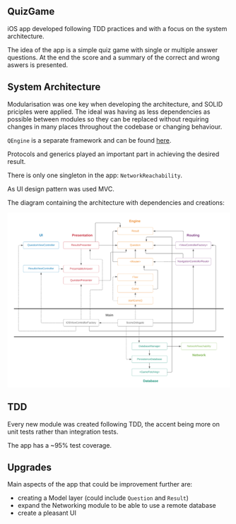 ## QuizGame

iOS app developed following TDD practices and with a focus on the system architecture.

The idea of the app is a simple quiz game with single or multiple answer questions.
At the end the score and a summary of the correct and wrong aswers is presented.

## System Architecture

Modularisation was one key when developing the architecture, and SOLID priciples were applied.
The ideal was having as less dependencies as possible between modules so they can be replaced without requiring changes  in many places throughout the codebase or changing behaviour.

`QEngine` is a separate framework and can be found [here](https://github.com/Robert-TCode/QuizEngine).

Protocols and generics played an important part in achieving the desired result.

There is only one singleton in the app: `NetworkReachability`.

As UI design pattern was used MVC.

The diagram containing the architecture with dependencies and creations:

![alt text](https://github.com/Robert-TCode/QuizGame/blob/main/architecture.png?raw=true)

## TDD

Every new module was created following TDD, the accent being more on unit tests rather than integration tests.

The app has a ~95% test coverage.

## Upgrades

Main aspects of the app that could be improvement further are:
- creating a Model layer (could include `Question` and `Result`)
- expand the Networking module to be able to use a remote database
- create a pleasant UI

